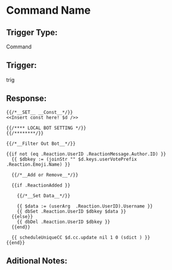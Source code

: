 # Command Name

## Trigger Type:

Command

## Trigger:

trig

## Response:

```
{{/*__SET__ __Const__*/}}
<<Insert const here! $d />>

{{/**** LOCAL BOT SETTING */}}
{{/********/}}

{{/*__Filter Out Bot__*/}}

{{if not (eq .Reaction.UserID .ReactionMessage.Author.ID) }}
  {{ $dbkey := (joinStr "" $d.keys.userVotePrefix .Reaction.Emoji.Name) }}

  {{/*__Add or Remove__*/}}

  {{if .ReactionAdded }}

    {{/*__Set Data__*/}}

    {{ $data := (userArg  .Reaction.UserID).Username }}
    {{ dbSet .Reaction.UserID $dbkey $data }}
  {{else}}
    {{ dbDel .Reaction.UserID $dbkey }}
  {{end}}

  {{ scheduleUniqueCC $d.cc.update nil 1 0 (sdict ) }}
{{end}}
```

## Aditional Notes:

